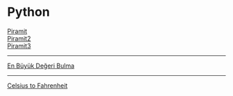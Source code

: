 # Python
<a href = "https://cdn.discordapp.com/attachments/852651577721880586/1034934455284019341/unknown.png">Piramit</a>  </br>
<a href = "https://cdn.discordapp.com/attachments/852651577721880586/1034934256134279168/unknown.png">Piramit2</a> </br>
<a href = "https://cdn.discordapp.com/attachments/852651577721880586/1034933123416330450/unknown.png">Piramit3</a> </br>
<hr>
<a href = "https://cdn.discordapp.com/attachments/852651577721880586/1034941128912412692/unknown.png">En Büyük Değeri Bulma</a>
<hr>
<a href = "https://cdn.discordapp.com/attachments/852651577721880586/1041628425263263806/image.png">Celsius to Fahrenheit</a>
